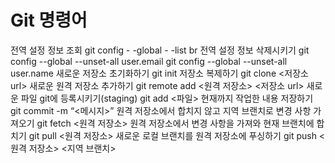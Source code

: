 # Git 명령어
전역 설정 정보 조회
 git config - -global - -list br
 전역 설정 정보 삭제시키기
 git config --global --unset-all user.email
 git config --global --unset-all user.name
 새로운 저장소 초기화하기
 git init
 저장소 복제하기
git clone <저장소 url>
 새로운 원격 저장소 추가하기
 git remote add <원격 저장소> <저장소 url>
 새로운 파일 git에 등록시키기(staging)
 git add <파일>
 현재까지 작업한 내용 저장하기
 git commit -m “<메시지>”
 원격 저장소에서 합치지 않고 지역 브랜치로 변경 사항 가져오기
 git fetch <원격 저장소>
 원격 저장소에서 변경 사항을 가져와 현재 브랜치에 합치기
 git pull <원격 저장소>
 새로운 로컬 브랜치를 원격 저장소에 푸싱하기
 git push <원격 저장소> <지역 브랜치>
